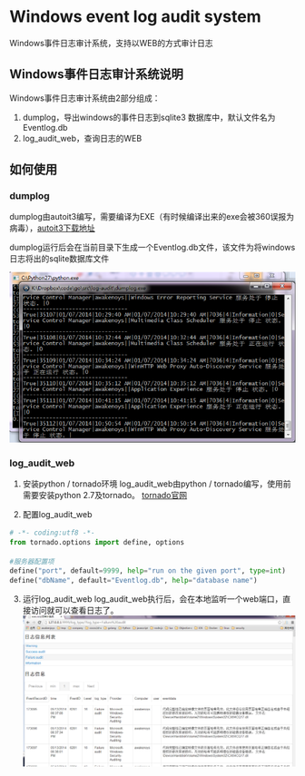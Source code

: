 Windows event log audit system
==============

Windows事件日志审计系统，支持以WEB的方式审计日志

## Windows事件日志审计系统说明
Windows事件日志审计系统由2部分组成：

1. dumplog，导出windows的事件日志到sqlite3 数据库中，默认文件名为Eventlog.db
2. log_audit_web，查询日志的WEB

## 如何使用
### dumplog
dumplog由autoit3编写，需要编译为EXE（有时候编译出来的exe会被360误报为病毒），[autoit3下载地址](http://www.autoitscript.com/site/autoit/downloads/)

dumplog运行后会在当前目录下生成一个Eventlog.db文件，该文件为将windows日志将出的sqlite数据库文件

![](1.png)

### log_audit_web

1. 安装python / tornado环境
log_audit_web由python / tornado编写，使用前需要安装python 2.7及tornado。
[tornado官网](http://www.tornadoweb.org/en/stable/)

2. 配置log_audit_web

```python
# -*- coding:utf8 -*-
from tornado.options import define, options

#服务器配置项
define("port", default=9999, help="run on the given port", type=int)
define("dbName", default="Eventlog.db", help="database name")
```

3. 运行log_audit_web
log_audit_web执行后，会在本地监听一个web端口，直接访问就可以查看日志了。
![](2.png)



